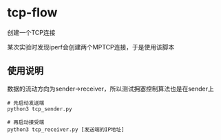 # tcp-flow
创建一个TCP连接

某次实验时发现iperf会创建两个MPTCP连接，于是使用该脚本

## 使用说明
数据的流动方向为sender->receiver，所以测试拥塞控制算法也是在sender上
```
# 先启动发送端
python3 tcp_sender.py

# 再启动接受端
python3 tcp_receiver.py [发送端的IP地址]
```
